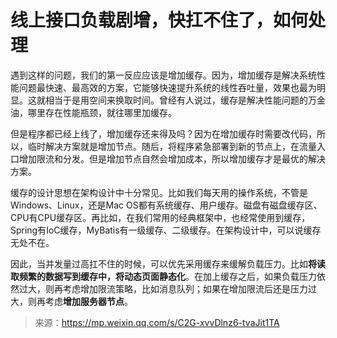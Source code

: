 # 线上接口负载剧增，快扛不住了，如何处理


遇到这样的问题，我们的第一反应应该是增加缓存。因为，增加缓存是解决系统性能问题最快速、最高效的方案，它能够快速提升系统的线性吞吐量，效果也最为明显。这就相当于是用空间来换取时间。曾经有人说过，缓存是解决性能问题的万金油，哪里存在性能瓶颈，就往哪里加缓存。


但是程序都已经上线了，增加缓存还来得及吗？因为在增加缓存时需要改代码，所以，临时解决方案就是增加节点。随后，将程序紧急部署到新的节点上，在流量入口增加限流和分发。但是增加节点自然会增加成本，所以增加缓存才是最优的解决方案。


缓存的设计思想在架构设计中十分常见。比如我们每天用的操作系统，不管是Windows、Linux，还是Mac OS都有系统缓存、用户缓存。磁盘有磁盘缓存区、CPU有CPU缓存区。再比如，在我们常用的经典框架中，也经常使用到缓存，Spring有IoC缓存，MyBatis有一级缓存、二级缓存。在架构设计中，可以说缓存无处不在。


因此，当并发量过高扛不住的时候，可以优先采用缓存来缓解负载压力。比如**将读取频繁的数据写到缓存中，将动态页面静态化**。在加上缓存之后，如果负载压力依然过大，则再考虑增加限流策略，比如消息队列；如果在增加限流后还是压力过大，则再考虑**增加服务器节点**。

> 来源：https://mp.weixin.qq.com/s/C2G-xvvDlnz6-tvaJit1TA
